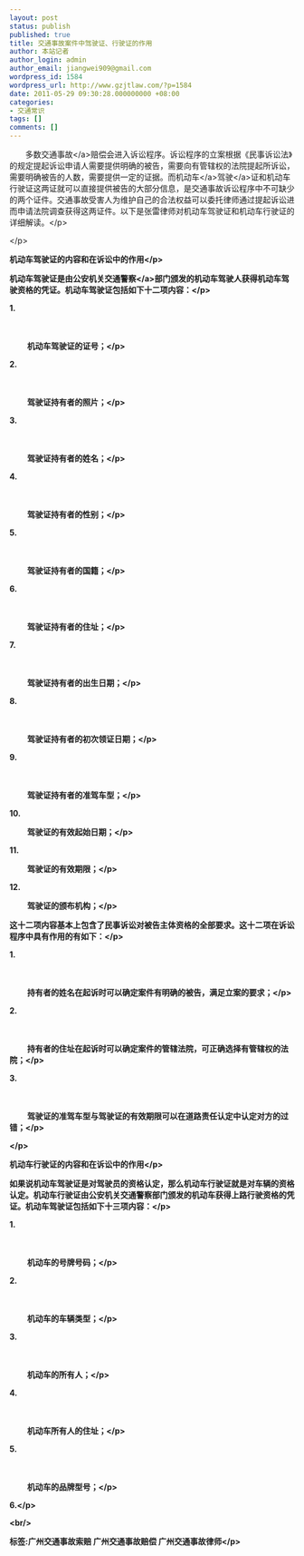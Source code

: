 ```yaml
---
layout: post
status: publish
published: true
title: 交通事故案件中驾驶证、行驶证的作用
author: 本站记者
author_login: admin
author_email: jiangwei909@gmail.com
wordpress_id: 1584
wordpress_url: http://www.gzjtlaw.com/?p=1584
date: 2011-05-29 09:30:28.000000000 +08:00
categories:
- 交通常识
tags: []
comments: []
---
```

<p><p>　　多数<a>交通事故<&#47;a>赔偿会进入诉讼程序。诉讼程序的立案根据《民事诉讼法》的规定提起诉讼申请人需要提供明确的被告，需要向有管辖权的法院提起所诉讼，需要明确被告的人数，需要提供一定的证据。而<a>机动车<&#47;a><a>驾驶<&#47;a>证和机动车行驶证这两证就可以直接提供被告的大部分信息，是交通事故诉讼程序中不可缺少的两个证件。交通事故受害人为维护自己的合法权益可以委托律师通过提起诉讼进而申请法院调查获得这两证件。以下是张雷律师对机动车驾驶证和机动车行驶证的详细解读。<&#47;p><p><&#47;p><p><b>机动车驾驶证的内容和在诉讼中的作用<&#47;p><p>机动车驾驶证是由公安机关<a>交通警察<&#47;a>部门颁发的机动车驾驶人获得机动车驾驶资格的凭证。机动车驾驶证包括如下十二项内容：<&#47;p><p>1.<p>　　<p>　　 机动车驾驶证的证号；<&#47;p><p>2.<p>　　<p>　　 驾驶证持有者的照片；<&#47;p><p>3.<p>　　<p>　　 驾驶证持有者的姓名；<&#47;p><p>4.<p>　　<p>　　 驾驶证持有者的性别；<&#47;p><p>5.<p>　　<p>　　 驾驶证持有者的国籍；<&#47;p><p>6.<p>　　<p>　　 驾驶证持有者的住址；<&#47;p><p>7.<p>　　<p>　　 驾驶证持有者的出生日期；<&#47;p><p>8.<p>　　<p>　　 驾驶证持有者的初次领证日期；<&#47;p><p>9.<p>　　<p>　　 驾驶证持有者的准驾车型；<&#47;p><p>10.<p>　　 驾驶证的有效起始日期；<&#47;p><p>11.<p>　　 驾驶证的有效期限；<&#47;p><p>12.<p>　　 驾驶证的颁布机构；<&#47;p><p>这十二项内容基本上包含了民事诉讼对被告主体资格的全部要求。这十二项在诉讼程序中具有作用的有如下：<&#47;p><p>1.<p>　　<p>　　 持有者的姓名在起诉时可以确定案件有明确的被告，满足立案的要求；<&#47;p><p>2.<p>　　<p>　　 持有者的住址在起诉时可以确定案件的管辖法院，可正确选择有管辖权的法院；<&#47;p><p>3.<p>　　<p>　　 驾驶证的准驾车型与驾驶证的有效期限可以在道路责任认定中认定对方的过错；<&#47;p><p><&#47;p><p><b>机动车行驶证的内容和在诉讼中的作用<&#47;p><p>如果说机动车驾驶证是对驾驶员的资格认定，那么机动车行驶证就是对车辆的资格认定。机动车行驶证由公安机关交通警察部门颁发的机动车获得上路行驶资格的凭证。机动车驾驶证包括如下十三项内容：<&#47;p><p>1.<p>　　<p>　　 机动车的号牌号码；<&#47;p><p>2.<p>　　<p>　　 机动车的车辆类型；<&#47;p><p>3.<p>　　<p>　　 机动车的所有人；<&#47;p><p>4.<p>　　<p>　　 机动车所有人的住址；<&#47;p><p>5.<p>　　<p>　　 机动车的品牌型号；<&#47;p><p>6.<&#47;p><br&#47;><p>标签:广州交通事故索赔 广州交通事故赔偿 广州交通事故律师<&#47;p>
